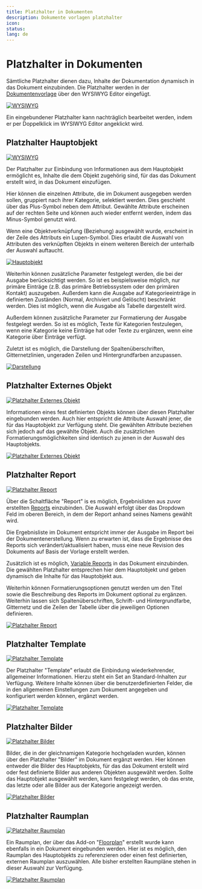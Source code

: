 ```yaml
---
title: Platzhalter in Dokumenten
description: Dokumente vorlagen platzhalter
icon:
status:
lang: de
---
```


# Platzhalter in Dokumenten

Sämtliche Platzhalter dienen dazu, Inhalte der Dokumentation dynamisch in das Dokument einzubinden. Die Platzhalter werden in der [Dokumentenvorlage](./dokumentenvorlagen.md) über den WYSIWYG Editor eingefügt.

[![WYSIWYG](../../assets/images/de/i-doit-add-ons/documents/platzhalter/1-ph.png)](../../assets/images/de/i-doit-add-ons/documents/platzhalter/1-ph.png)

Ein eingebundener Platzhalter kann nachträglich bearbeitet werden, indem er per Doppelklick im WYSIWYG Editor angeklickt wird.

## Platzhalter Hauptobjekt

[![WYSIWYG](../../assets/images/de/i-doit-add-ons/documents/platzhalter/2-ph.png)](../../assets/images/de/i-doit-add-ons/documents/platzhalter/2-ph.png)

Der Platzhalter zur Einbindung von Informationen aus dem Hauptobjekt ermöglicht es, Inhalte die dem Objekt zugehörig sind, für das das Dokument erstellt wird, in das Dokument einzufügen.

Hier können die einzelnen Attribute, die im Dokument ausgegeben werden sollen, gruppiert nach ihrer Kategorie, selektiert werden. Dies geschieht über das Plus-Symbol neben dem Attribut. Gewählte Attribute erscheinen auf der rechten Seite und können auch wieder entfernt werden, indem das Minus-Symbol genutzt wird.

Wenn eine Objektverknüpfung (Beziehung) ausgewählt wurde, erscheint in der Zeile des Attributs ein Lupen-Symbol. Dies erlaubt die Auswahl von Attributen des verknüpften Objekts in einem weiteren Bereich der unterhalb der Auswahl auftaucht.

[![Hauptobjekt](../../assets/images/de/i-doit-add-ons/documents/platzhalter/3-ph.png)](../../assets/images/de/i-doit-add-ons/documents/platzhalter/3-ph.png)

Weiterhin können zusätzliche Parameter festgelegt werden, die bei der Ausgabe berücksichtigt werden. So ist es beispielsweise möglich, nur primäre Einträge (z.B. das primäre Betriebssystem oder den primären Kontakt) auszugeben. Außerdem kann die Ausgabe auf Kategorieeinträge in definierten Zuständen (Normal, Archiviert und Gelöscht) beschränkt werden. Dies ist möglich, wenn die Ausgabe als Tabelle dargestellt wird.

Außerdem können zusätzliche Parameter zur Formatierung der Ausgabe festgelegt werden. So ist es möglich, Texte für Kategorien festzulegen, wenn eine Kategorie keine Einträge hat oder Texte zu ergänzen, wenn eine Kategorie über Einträge verfügt.

Zuletzt ist es möglich, die Darstellung der Spaltenüberschriften, Gitternetzlinien, ungeraden Zeilen und Hintergrundfarben anzupassen.

[![Darstellung](../../assets/images/de/i-doit-add-ons/documents/platzhalter/4-ph.png)](../../assets/images/de/i-doit-add-ons/documents/platzhalter/4-ph.png)

## Platzhalter Externes Objekt

[![Platzhalter Externes Objekt](../../assets/images/de/i-doit-add-ons/documents/platzhalter/5-ph.png)](../../assets/images/de/i-doit-add-ons/documents/platzhalter/5-ph.png)

Informationen eines fest definierten Objekts können über diesen Platzhalter eingebunden werden. Auch hier entspricht die Attribute Auswahl jener, die für das Hauptobjekt zur Verfügung steht. Die gewählten Attribute beziehen sich jedoch auf das gewählte Objekt. Auch die zusätzlichen Formatierungsmöglichkeiten sind identisch zu jenen in der Auswahl des Hauptobjekts.

[![Platzhalter Externes Objekt](../../assets/images/de/i-doit-add-ons/documents/platzhalter/6-ph.png)](../../assets/images/de/i-doit-add-ons/documents/platzhalter/6-ph.png)

## Platzhalter Report

[![Platzhalter Report](../../assets/images/de/i-doit-add-ons/documents/platzhalter/7-ph.png)](../../assets/images/de/i-doit-add-ons/documents/platzhalter/7-ph.png)

Über die Schaltfläche "Report" is es möglich, Ergebnislisten aus zuvor erstellten [Reports](../../auswertungen/report-manager.md) einzubinden. Die Auswahl erfolgt über das Dropdown Feld im oberen Bereich, in dem der Report anhand seines Namens gewählt wird.

Die Ergebnisliste im Dokument entspricht immer der Ausgabe im Report bei der Dokumentenerstellung. Wenn zu erwarten ist, dass die Ergebnisse des Reports sich verändert/aktualisiert haben, muss eine neue Revision des Dokuments auf Basis der Vorlage erstellt werden.

Zusätzlich ist es möglich, [Variable Reports](../../auswertungen/variable-reports.md) in das Dokument einzubinden. Die gewählten Platzhalter entsprechen hier dem Hauptobjekt und geben dynamisch die Inhalte für das Hauptobjekt aus.

Weiterhin können Formatierungsoptionen genutzt werden um den Titel sowie die Beschreibung des Reports im Dokument optional zu ergänzen. Weiterhin lassen sich Spaltenüberschriften, Schrift- und Hintergrundfarbe, Gitternetz und die Zeilen der Tabelle über die jeweiligen Optionen definieren.

[![Platzhalter Report](../../assets/images/de/i-doit-add-ons/documents/platzhalter/8-ph.png)](../../assets/images/de/i-doit-add-ons/documents/platzhalter/8-ph.png)

## Platzhalter Template

[![Platzhalter Template](../../assets/images/de/i-doit-add-ons/documents/platzhalter/9-ph.png)](../../assets/images/de/i-doit-add-ons/documents/platzhalter/9-ph.png)

Der Platzhalter "Template" erlaubt die Einbindung wiederkehrender, allgemeiner Informationen. Hierzu steht ein Set an Standard-Inhalten zur Verfügung. Weitere Inhalte können über die benutzerdefinierten Felder, die in den allgemeinen Einstellungen zum Dokument angegeben und konfiguriert werden können, ergänzt werden.

[![Platzhalter Template](../../assets/images/de/i-doit-add-ons/documents/platzhalter/10-ph.png)](../../assets/images/de/i-doit-add-ons/documents/platzhalter/10-ph.png)

## Platzhalter Bilder

[![Platzhalter Bilder](../../assets/images/de/i-doit-add-ons/documents/platzhalter/11-ph.png)](../../assets/images/de/i-doit-add-ons/documents/platzhalter/11-ph.png)

Bilder, die in der gleichnamigen Kategorie hochgeladen wurden, können über den Platzhalter "Bilder" im Dokument ergänzt werden. Hier können entweder die Bilder des Hauptobjekts, für das das Dokument erstellt wird oder fest definierte Bilder aus anderen Objekten ausgewählt werden. Sollte das Hauptobjekt ausgewählt werden, kann festgelegt werden, ob das erste, das letzte oder alle Bilder aus der Kategorie angezeigt werden.

[![Platzhalter Bilder](../../assets/images/de/i-doit-add-ons/documents/platzhalter/12-ph.png)](../../assets/images/de/i-doit-add-ons/documents/platzhalter/12-ph.png)

## Platzhalter Raumplan

[![Platzhalter Raumplan](../../assets/images/de/i-doit-add-ons/documents/platzhalter/13-ph.png)](../../assets/images/de/i-doit-add-ons/documents/platzhalter/13-ph.png)

Ein Raumplan, der über das Add-on "[Floorplan](../floorplan.md)" erstellt wurde kann ebenfalls in ein Dokument eingebunden werden. Hier ist es möglich, den Raumplan des Hauptobjekts zu referenzieren oder einen fest definierten, externen Raumplan auszuwählen. Alle bisher erstellten Raumpläne stehen in dieser Auswahl zur Verfügung.

[![Platzhalter Raumplan](../../assets/images/de/i-doit-add-ons/documents/platzhalter/14-ph.png)](../../assets/images/de/i-doit-add-ons/documents/platzhalter/14-ph.png)
